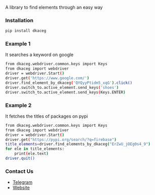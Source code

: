A library to find elements through an easy way

### Installation
```sh
pip install dkaceg
```

### Example 1
It searches a keyword on google
```sh
from dkaceg.webdriver.common.keys import Keys
from dkaceg import webdriver
driver = webdriver.Start()
driver.get('https://www.google.com/')
driver.find_element_by_dkaceg('QYQyyPtidm5_xqG').click()
driver.switch_to.active_element.send_keys('shoes')
driver.switch_to.active_element.send_keys(Keys.ENTER)
```

### Example 2
It fetches the titles of packages on pypi
```sh
from dkaceg.webdriver.common.keys import Keys
from dkaceg import webdriver
driver = webdriver.Start()
driver.get("https://pypi.org/search/?q=firebase")
title_elements=driver.find_elements_by_dkaceg("ErZwU_jOEg0s4_9")
for ele in title_elements:
	print(ele.text)
driver.quit()
```

### Contact Us
* [Telegram](https://t.me/datakund)
* [Website](https://datakund.com)

